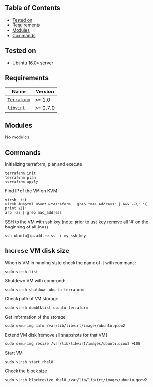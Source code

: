 ## Table of Contents

- [Tested on](#tested-on)
- [Requirements](#requirements)
- [Modules](#modules)
- [Commands](#commands)



## Tested on
 - Ubuntu 16.04 server

## Requirements

| Name | Version |
| --- | --- |
| [`Terraform`](https://registry.terraform.io/) | >= 1.0 |
| [`libvirt`](https://registry.terraform.io/providers/DevScrewOps/libvirt/latest/docs/resources/cloudinit) | >= 0.7.0 |

## Modules
No modules.

## Commands
Initializing terraform, plan and execute
```
terraform init
terraform plan
terraform apply
```

Find IP of the VM on KVM
```
virsh list
virsh dumpxml ubuntu-terraform | grep "mac address" | awk -F\' '{ print $2}'
arp -an | grep mac_address 
```
SSH to the VM with ssh key (note: prior to use key remove all '#' on the beginning of all lines)
```
ssh ubuntu@ip.add.re.ss -i my_ssh_key
```

## Increse VM disk size
When is VM in running state check the name of it with command:
```
sudo virsh list
```
Shutdown VM with command:
```
sudo virsh shutdown ubuntu-terraform
```
Check path of VM storage
```
sudo virsh domblklist ubuntu-terraform
```
Get information of the storage
```
sudo qemu-img info /var/lib/libvirt/images/ubuntu.qcow2
```
Extend VM disk [remove all snapshots for that VM]
```
sudo qemu-img resize /var/lib/libvirt/images/ubuntu.qcow2 +10G
```
Start VM
```
sudo virsh start rhel8
```
Check the block size
```
sudo virsh blockresize rhel8 /var/lib/libvirt/images/ubuntu.qcow2
```

